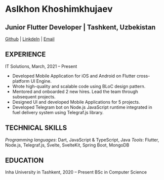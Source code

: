 # Aslkhon Khoshimkhujaev

## Junior Flutter Developer | Tashkent, Uzbekistan
[Github](https://github.com/aslkhon) | [LinkdeIn](https://www.linkedin.com/in/aslkhon-khoshimkhujaev-67219917b/) | [Email](aslkhon.mail@gmail.com)

## EXPERIENCE

IT Solutions, March, 2021 – Present

* Developed Mobile Application for iOS and Android on Flutter cross-platform UI Engine.
* Wrote high-quality and scalable code using BLoC design pattern.
* Mentored and onboarded 2 new hires. Lead the team through subsequent projects.
* Designed UI and developed Mobile Applications for 5 projects.
* Developed Telegram bot on Node.js JavaScript runtime integrated in fuel delivery system using Telegraf.js library.

## TECHNICAL SKILLS
*Programming languages*: Dart, JavaScript & TypeScript, Java
*Tools*: Flutter, Node.js, Telegraf.js, Svelte, SvelteKit, Spring Boot, MongoDB

## EDUCATION

Inha University in Tashkent, 2020 – Present
BSc in Computer Science
